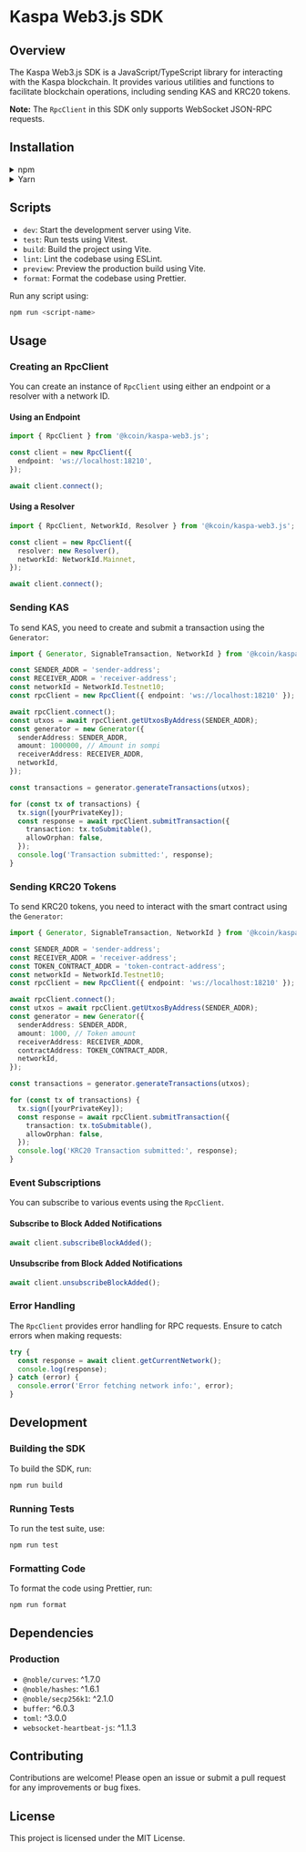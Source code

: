 # Kaspa Web3.js SDK

## Overview

The Kaspa Web3.js SDK is a JavaScript/TypeScript library for interacting with the Kaspa blockchain. It provides various utilities and functions to facilitate blockchain operations, including sending KAS and KRC20 tokens.

**Note:** The `RpcClient` in this SDK only supports WebSocket JSON-RPC requests.

## Installation

<details>
  <summary>npm</summary>

  ```sh
  npm install @kcoin/kaspa-web3.js
  ```

</details>

<details>
  <summary>Yarn</summary>

  ```sh
  yarn add @kcoin/kaspa-web3.js
  ```

</details>

## Scripts

- `dev`: Start the development server using Vite.
- `test`: Run tests using Vitest.
- `build`: Build the project using Vite.
- `lint`: Lint the codebase using ESLint.
- `preview`: Preview the production build using Vite.
- `format`: Format the codebase using Prettier.

Run any script using:

```sh
npm run <script-name>
```

## Usage

### Creating an RpcClient

You can create an instance of `RpcClient` using either an endpoint or a resolver with a network ID.

#### Using an Endpoint

```typescript
import { RpcClient } from '@kcoin/kaspa-web3.js';

const client = new RpcClient({
  endpoint: 'ws://localhost:18210',
});

await client.connect();
```

#### Using a Resolver

```typescript
import { RpcClient, NetworkId, Resolver } from '@kcoin/kaspa-web3.js';

const client = new RpcClient({
  resolver: new Resolver(),
  networkId: NetworkId.Mainnet,
});

await client.connect();
```

### Sending KAS

To send KAS, you need to create and submit a transaction using the `Generator`:

```typescript
import { Generator, SignableTransaction, NetworkId } from '@kcoin/kaspa-web3.js';

const SENDER_ADDR = 'sender-address';
const RECEIVER_ADDR = 'receiver-address';
const networkId = NetworkId.Testnet10;
const rpcClient = new RpcClient({ endpoint: 'ws://localhost:18210' });

await rpcClient.connect();
const utxos = await rpcClient.getUtxosByAddress(SENDER_ADDR);
const generator = new Generator({
  senderAddress: SENDER_ADDR,
  amount: 1000000, // Amount in sompi
  receiverAddress: RECEIVER_ADDR,
  networkId,
});

const transactions = generator.generateTransactions(utxos);

for (const tx of transactions) {
  tx.sign([yourPrivateKey]);
  const response = await rpcClient.submitTransaction({
    transaction: tx.toSubmitable(),
    allowOrphan: false,
  });
  console.log('Transaction submitted:', response);
}
```

### Sending KRC20 Tokens

To send KRC20 tokens, you need to interact with the smart contract using the `Generator`:

```typescript
import { Generator, SignableTransaction, NetworkId } from '@kcoin/kaspa-web3.js';

const SENDER_ADDR = 'sender-address';
const RECEIVER_ADDR = 'receiver-address';
const TOKEN_CONTRACT_ADDR = 'token-contract-address';
const networkId = NetworkId.Testnet10;
const rpcClient = new RpcClient({ endpoint: 'ws://localhost:18210' });

await rpcClient.connect();
const utxos = await rpcClient.getUtxosByAddress(SENDER_ADDR);
const generator = new Generator({
  senderAddress: SENDER_ADDR,
  amount: 1000, // Token amount
  receiverAddress: RECEIVER_ADDR,
  contractAddress: TOKEN_CONTRACT_ADDR,
  networkId,
});

const transactions = generator.generateTransactions(utxos);

for (const tx of transactions) {
  tx.sign([yourPrivateKey]);
  const response = await rpcClient.submitTransaction({
    transaction: tx.toSubmitable(),
    allowOrphan: false,
  });
  console.log('KRC20 Transaction submitted:', response);
}
```

### Event Subscriptions

You can subscribe to various events using the `RpcClient`.

#### Subscribe to Block Added Notifications

```typescript
await client.subscribeBlockAdded();
```

#### Unsubscribe from Block Added Notifications

```typescript
await client.unsubscribeBlockAdded();
```

### Error Handling

The `RpcClient` provides error handling for RPC requests. Ensure to catch errors when making requests:

```typescript
try {
  const response = await client.getCurrentNetwork();
  console.log(response);
} catch (error) {
  console.error('Error fetching network info:', error);
}
```

## Development

### Building the SDK

To build the SDK, run:

```sh
npm run build
```

### Running Tests

To run the test suite, use:

```sh
npm run test
```

### Formatting Code

To format the code using Prettier, run:

```sh
npm run format
```

## Dependencies

### Production

- `@noble/curves`: ^1.7.0
- `@noble/hashes`: ^1.6.1
- `@noble/secp256k1`: ^2.1.0
- `buffer`: ^6.0.3
- `toml`: ^3.0.0
- `websocket-heartbeat-js`: ^1.1.3


## Contributing

Contributions are welcome! Please open an issue or submit a pull request for any improvements or bug fixes.

## License

This project is licensed under the MIT License.
